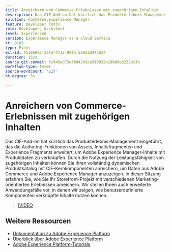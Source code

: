 ```yaml
---
title: Anreichern von Commerce-Erlebnissen mit zugehörigen Inhalten
description: Das CIF-Add-on hat kürzlich das Produkterlebnis-Management eingeführt, das die Authoring-Funktionen von Assets, Inhaltsfragmenten und Experience Fragments erweitert, um Adobe Experience Manager-Inhalte mit Produktdaten zu verknüpfen. Durch die Nutzung der Leistungsfähigkeit von zugehörigen Inhalten können Sie Ihren vollständig dynamischen Produktkatalog mit CIF-Kernkomponenten anreichern, um Daten aus Adobe Commerce und Adobe Experience Manager anzuzeigen. In dieser Sitzung erfahren Sie, wie Sie Ihr Storefront-Projekt mit verschiedenen Marketing-orientierten Erlebnissen anreichern. Wir stellen Ihnen auch erweiterte Anwendungsfälle vor, in denen wir zeigen, wie benutzerdefinierte Komponenten verknüpfte Inhalte nutzen können.
solution: Commerce,Experience Manager
feature: Developer Tools
role: Developer, Architect
level: Experienced
version: Experience Manager as a Cloud Service
kt: 9181
type: Event
exl-id: f5186897-3afd-4732-99f5-a69dad44b037
duration: 1523
source-git-commit: 5c946ab73e78d4243ca310032a10bb8e82228c3d
workflow-type: tm+mt
source-wordcount: '217'
ht-degree: 5%

---
```


# Anreichern von Commerce-Erlebnissen mit zugehörigen Inhalten

Das CIF-Add-on hat kürzlich das Produkterlebnis-Management eingeführt, das die Authoring-Funktionen von Assets, Inhaltsfragmenten und Experience Fragments erweitert, um Adobe Experience Manager-Inhalte mit Produktdaten zu verknüpfen. Durch die Nutzung der Leistungsfähigkeit von zugehörigen Inhalten können Sie Ihren vollständig dynamischen Produktkatalog mit CIF-Kernkomponenten anreichern, um Daten aus Adobe Commerce und Adobe Experience Manager anzuzeigen. In dieser Sitzung erfahren Sie, wie Sie Ihr Storefront-Projekt mit verschiedenen Marketing-orientierten Erlebnissen anreichern. Wir stellen Ihnen auch erweiterte Anwendungsfälle vor, in denen wir zeigen, wie benutzerdefinierte Komponenten verknüpfte Inhalte nutzen können.

>[!VIDEO](https://video.tv.adobe.com/v/337772/?quality=12&learn=on&hidetitle=true)

## Weitere Ressourcen

- [Dokumentation zu Adobe Experience Platform](https://experienceleague.adobe.com/docs/experience-platform.html?lang=de)
- [Überblick über Adobe Experience Platform](https://experienceleague.adobe.com/docs/experience-platform/landing/home.html?lang=de)
- [Adobe Experience Platform-Tutorials](https://experienceleague.adobe.com/docs/platform-learn/tutorials/overview.html?lang=de)
